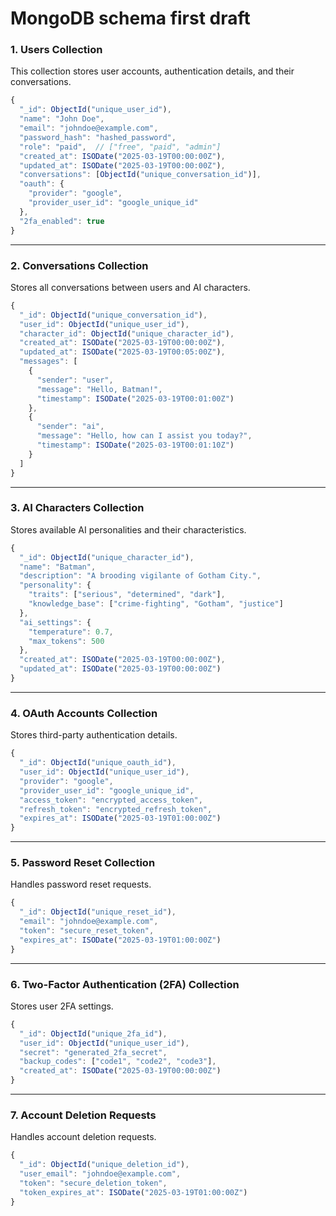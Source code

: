 # MongoDB schema first draft

### **1. Users Collection**

This collection stores user accounts, authentication details, and their conversations.

```javascript
{
  "_id": ObjectId("unique_user_id"),
  "name": "John Doe",
  "email": "johndoe@example.com",
  "password_hash": "hashed_password",
  "role": "paid",  // ["free", "paid", "admin"]
  "created_at": ISODate("2025-03-19T00:00:00Z"),
  "updated_at": ISODate("2025-03-19T00:00:00Z"),
  "conversations": [ObjectId("unique_conversation_id")],
  "oauth": {
    "provider": "google",
    "provider_user_id": "google_unique_id"
  },
  "2fa_enabled": true
}
```

---

### **2. Conversations Collection**

Stores all conversations between users and AI characters.

```javascript
{
  "_id": ObjectId("unique_conversation_id"),
  "user_id": ObjectId("unique_user_id"),
  "character_id": ObjectId("unique_character_id"),
  "created_at": ISODate("2025-03-19T00:00:00Z"),
  "updated_at": ISODate("2025-03-19T00:05:00Z"),
  "messages": [
    {
      "sender": "user",
      "message": "Hello, Batman!",
      "timestamp": ISODate("2025-03-19T00:01:00Z")
    },
    {
      "sender": "ai",
      "message": "Hello, how can I assist you today?",
      "timestamp": ISODate("2025-03-19T00:01:10Z")
    }
  ]
}
```

---

### **3. AI Characters Collection**

Stores available AI personalities and their characteristics.

```javascript
{
  "_id": ObjectId("unique_character_id"),
  "name": "Batman",
  "description": "A brooding vigilante of Gotham City.",
  "personality": {
    "traits": ["serious", "determined", "dark"],
    "knowledge_base": ["crime-fighting", "Gotham", "justice"]
  },
  "ai_settings": {
    "temperature": 0.7,
    "max_tokens": 500
  },
  "created_at": ISODate("2025-03-19T00:00:00Z"),
  "updated_at": ISODate("2025-03-19T00:00:00Z")
}
```

---

### **4. OAuth Accounts Collection**

Stores third-party authentication details.

```javascript
{
  "_id": ObjectId("unique_oauth_id"),
  "user_id": ObjectId("unique_user_id"),
  "provider": "google",
  "provider_user_id": "google_unique_id",
  "access_token": "encrypted_access_token",
  "refresh_token": "encrypted_refresh_token",
  "expires_at": ISODate("2025-03-19T01:00:00Z")
}
```

---

### **5. Password Reset Collection**

Handles password reset requests.

```javascript
{
  "_id": ObjectId("unique_reset_id"),
  "email": "johndoe@example.com",
  "token": "secure_reset_token",
  "expires_at": ISODate("2025-03-19T01:00:00Z")
}
```

---

### **6. Two-Factor Authentication (2FA) Collection**

Stores user 2FA settings.

```javascript
{
  "_id": ObjectId("unique_2fa_id"),
  "user_id": ObjectId("unique_user_id"),
  "secret": "generated_2fa_secret",
  "backup_codes": ["code1", "code2", "code3"],
  "created_at": ISODate("2025-03-19T00:00:00Z")
}
```

---

### **7. Account Deletion Requests**

Handles account deletion requests.

```javascript
{
  "_id": ObjectId("unique_deletion_id"),
  "user_email": "johndoe@example.com",
  "token": "secure_deletion_token",
  "token_expires_at": ISODate("2025-03-19T01:00:00Z")
}
```

